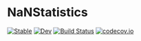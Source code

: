 # NaNStatistics

[![Stable][docs-stable-img]][docs-stable-url]
[![Dev][docs-dev-img]][docs-dev-url]
[![Build Status][ci-img]][ci-url]
[![codecov.io][codecov-img]][codecov-url]











[docs-stable-img]: https://img.shields.io/badge/docs-stable-blue.svg
[docs-stable-url]: https://brenhinkeller.github.io/NaNStatistics.jl/stable
[docs-dev-img]: https://img.shields.io/badge/docs-dev-blue.svg
[docs-dev-url]: https://brenhinkeller.github.io/NaNStatistics.jl/dev
[ci-img]: https://github.com/brenhinkeller/StatGeochem.jl/workflows/CI/badge.svg
[ci-url]: https://github.com/brenhinkeller/StatGeochem.jl/actions?query=workflow%3ACI
[codecov-img]: http://codecov.io/github/brenhinkeller/StatGeochem.jl/coverage.svg?branch=main
[codecov-url]: http://codecov.io/github/brenhinkeller/StatGeochem.jl?branch=main
